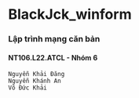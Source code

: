 # BlackJck_winform
### Lập trình mạng căn bản
#### NT106.L22.ATCL - Nhóm 6
    Nguyễn Khải Đăng
    Nguyễn Khánh An
    Võ Đức Khải
